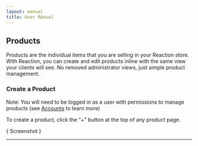 ```yaml
---
layout: manual
title: User Manual
---
```


## <a name="products"></a>Products

Products are the individual items that you are selling in your Reaction store. With Reaction, you can create and edit products inline with the same view your clients will see. No removed administrator views, just simple product management.

### Create a Product

Note: You will need to be logged in as a user with permissions to manage products (see <a href="#accounts">Accounts</a> to learn more)

To create a product, click the “+” button at the top of any product page.

{ Screenshot }

***

